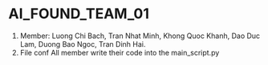 # AI_FOUND_TEAM_01
1. Member: Luong Chi Bach, Tran Nhat Minh, Khong Quoc Khanh, Dao Duc Lam, Duong Bao Ngoc, Tran Dinh Hai.
2. File conf
All member write their code into the main_script.py
